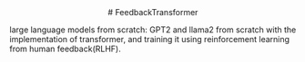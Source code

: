 <center># FeedbackTransformer</center>

large language models from scratch: GPT2 and llama2 from scratch with the implementation of transformer, and training it using reinforcement learning from human feedback(RLHF).
